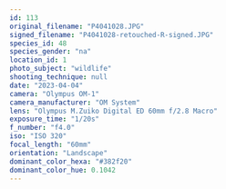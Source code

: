 ```yaml
---
id: 113
original_filename: "P4041028.JPG"
signed_filename: "P4041028-retouched-R-signed.JPG"
species_id: 48
species_gender: "na"
location_id: 1
photo_subject: "wildlife"
shooting_technique: null
date: "2023-04-04"
camera: "Olympus OM-1"
camera_manufacturer: "OM System"
lens: "Olympus M.Zuiko Digital ED 60mm f/2.8 Macro"
exposure_time: "1/20s"
f_number: "f4.0"
iso: "ISO 320"
focal_length: "60mm"
orientation: "Landscape"
dominant_color_hexa: "#382f20"
dominant_color_hue: 0.1042
---
```

